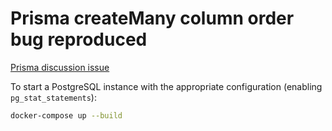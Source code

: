# Prisma createMany column order bug reproduced

[Prisma discussion issue](https://github.com/prisma/prisma/discussions/22301)

To start a PostgreSQL instance with the appropriate configuration (enabling `pg_stat_statements`):
```bash
docker-compose up --build
```

